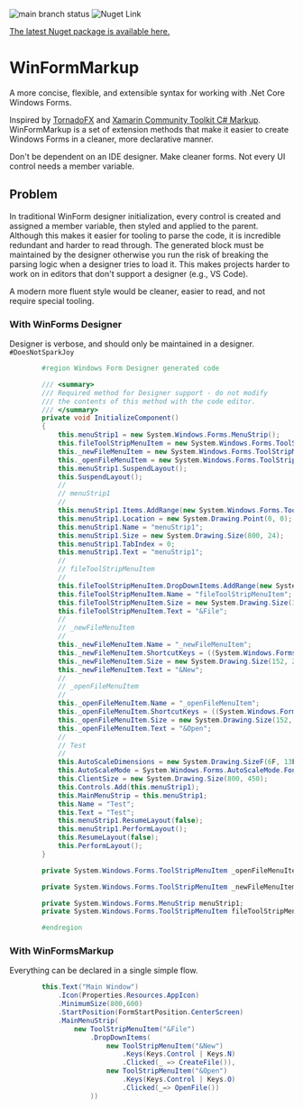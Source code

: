 ![main branch status](https://github.com/bigtlb/WinFormMarkup/actions/workflows/dotnet.yml/badge.svg) 
![Nuget Link](https://img.shields.io/nuget/v/WinFormMarkup?logo=nuget)  <!-- https://shields.io/category/version -->

[The latest Nuget package is available here.](https://www.nuget.org/packages/WinFormMarkup/)

# WinFormMarkup

A more concise, flexible, and extensible syntax for working with .Net Core Windows Forms.

Inspired by [TornadoFX][1] and [Xamarin Community Toolkit C# Markup][2].  WinFormMarkup is a set of extension methods that make it easier to create Windows Forms in a cleaner, more declarative manner.

Don't be dependent on an IDE designer.  Make cleaner forms.  Not every UI control needs a member variable.

## Problem
In traditional WinForm designer initialization, every control is created and assigned a member variable, then styled and applied to the parent.  Although this makes it easier for tooling to parse the code, it is incredible redundant and harder to read through.  The generated block must be maintained by the designer otherwise you run the risk of breaking the parsing logic when a designer tries to load it.  This makes projects harder to work on in editors that don't support a designer (e.g., VS Code).

A modern more fluent style would be cleaner, easier to read, and not require special tooling.

### With WinForms Designer
Designer is verbose, and should only be maintained in a designer.  <code>#DoesNotSparkJoy</code>
```csharp
        #region Windows Form Designer generated code

        /// <summary>
        /// Required method for Designer support - do not modify
        /// the contents of this method with the code editor.
        /// </summary>
        private void InitializeComponent()
        {
            this.menuStrip1 = new System.Windows.Forms.MenuStrip();
            this.fileToolStripMenuItem = new System.Windows.Forms.ToolStripMenuItem();
            this._newFileMenuItem = new System.Windows.Forms.ToolStripMenuItem();
            this._openFileMenuItem = new System.Windows.Forms.ToolStripMenuItem();
            this.menuStrip1.SuspendLayout();
            this.SuspendLayout();
            // 
            // menuStrip1
            // 
            this.menuStrip1.Items.AddRange(new System.Windows.Forms.ToolStripItem[] {this.fileToolStripMenuItem});
            this.menuStrip1.Location = new System.Drawing.Point(0, 0);
            this.menuStrip1.Name = "menuStrip1";
            this.menuStrip1.Size = new System.Drawing.Size(800, 24);
            this.menuStrip1.TabIndex = 0;
            this.menuStrip1.Text = "menuStrip1";
            // 
            // fileToolStripMenuItem
            // 
            this.fileToolStripMenuItem.DropDownItems.AddRange(new System.Windows.Forms.ToolStripItem[] {this._newFileMenuItem, this._openFileMenuItem});
            this.fileToolStripMenuItem.Name = "fileToolStripMenuItem";
            this.fileToolStripMenuItem.Size = new System.Drawing.Size(37, 20);
            this.fileToolStripMenuItem.Text = "&File";
            // 
            // _newFileMenuItem
            // 
            this._newFileMenuItem.Name = "_newFileMenuItem";
            this._newFileMenuItem.ShortcutKeys = ((System.Windows.Forms.Keys) ((System.Windows.Forms.Keys.Control | System.Windows.Forms.Keys.N)));
            this._newFileMenuItem.Size = new System.Drawing.Size(152, 22);
            this._newFileMenuItem.Text = "&New";
            // 
            // _openFileMenuItem
            // 
            this._openFileMenuItem.Name = "_openFileMenuItem";
            this._openFileMenuItem.ShortcutKeys = ((System.Windows.Forms.Keys) ((System.Windows.Forms.Keys.Control | System.Windows.Forms.Keys.O)));
            this._openFileMenuItem.Size = new System.Drawing.Size(152, 22);
            this._openFileMenuItem.Text = "&Open";
            // 
            // Test
            // 
            this.AutoScaleDimensions = new System.Drawing.SizeF(6F, 13F);
            this.AutoScaleMode = System.Windows.Forms.AutoScaleMode.Font;
            this.ClientSize = new System.Drawing.Size(800, 450);
            this.Controls.Add(this.menuStrip1);
            this.MainMenuStrip = this.menuStrip1;
            this.Name = "Test";
            this.Text = "Test";
            this.menuStrip1.ResumeLayout(false);
            this.menuStrip1.PerformLayout();
            this.ResumeLayout(false);
            this.PerformLayout();
        }

        private System.Windows.Forms.ToolStripMenuItem _openFileMenuItem;

        private System.Windows.Forms.ToolStripMenuItem _newFileMenuItem;

        private System.Windows.Forms.MenuStrip menuStrip1;
        private System.Windows.Forms.ToolStripMenuItem fileToolStripMenuItem;

        #endregion
```

### With WinFormsMarkup

Everything can be declared in a single simple flow.  

```csharp
        this.Text("Main Window")
            .Icon(Properties.Resources.AppIcon)
            .MinimumSize(800,600)
            .StartPosition(FormStartPosition.CenterScreen)
            .MainMenuStrip(
                new ToolStripMenuItem("&File")
                    .DropDownItems(
                        new ToolStripMenuItem("&New")
                            .Keys(Keys.Control | Keys.N)
                            .Clicked(_ => CreateFile()),
                        new ToolStripMenuItem("&Open")
                            .Keys(Keys.Control | Keys.O)
                            .Clicked(_=> OpenFile())
                    ))
```

[1]: https://github.com/edvin/tornadofx
[2]: https://docs.microsoft.com/en-us/xamarin/community-toolkit/markup
